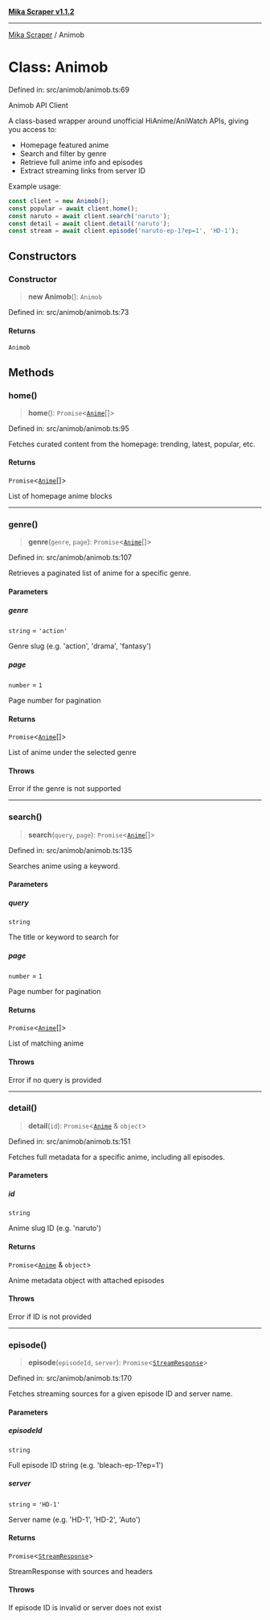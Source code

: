 [**Mika Scraper v1.1.2**](../README.md)

***

[Mika Scraper](../README.md) / Animob

# Class: Animob

Defined in: src/animob/animob.ts:69

Animob API Client

A class-based wrapper around unofficial HiAnime/AniWatch APIs, giving you access to:
- Homepage featured anime
- Search and filter by genre
- Retrieve full anime info and episodes
- Extract streaming links from server ID

Example usage:
```ts
const client = new Animob();
const popular = await client.home();
const naruto = await client.search('naruto');
const detail = await client.detail('naruto');
const stream = await client.episode('naruto-ep-1?ep=1', 'HD-1');
```

## Constructors

### Constructor

> **new Animob**(): `Animob`

Defined in: src/animob/animob.ts:73

#### Returns

`Animob`

## Methods

### home()

> **home**(): `Promise`\<[`Anime`](../interfaces/Anime.md)[]\>

Defined in: src/animob/animob.ts:95

Fetches curated content from the homepage: trending, latest, popular, etc.

#### Returns

`Promise`\<[`Anime`](../interfaces/Anime.md)[]\>

List of homepage anime blocks

***

### genre()

> **genre**(`genre`, `page`): `Promise`\<[`Anime`](../interfaces/Anime.md)[]\>

Defined in: src/animob/animob.ts:107

Retrieves a paginated list of anime for a specific genre.

#### Parameters

##### genre

`string` = `'action'`

Genre slug (e.g. 'action', 'drama', 'fantasy')

##### page

`number` = `1`

Page number for pagination

#### Returns

`Promise`\<[`Anime`](../interfaces/Anime.md)[]\>

List of anime under the selected genre

#### Throws

Error if the genre is not supported

***

### search()

> **search**(`query`, `page`): `Promise`\<[`Anime`](../interfaces/Anime.md)[]\>

Defined in: src/animob/animob.ts:135

Searches anime using a keyword.

#### Parameters

##### query

`string`

The title or keyword to search for

##### page

`number` = `1`

Page number for pagination

#### Returns

`Promise`\<[`Anime`](../interfaces/Anime.md)[]\>

List of matching anime

#### Throws

Error if no query is provided

***

### detail()

> **detail**(`id`): `Promise`\<[`Anime`](../interfaces/Anime.md) & `object`\>

Defined in: src/animob/animob.ts:151

Fetches full metadata for a specific anime, including all episodes.

#### Parameters

##### id

`string`

Anime slug ID (e.g. 'naruto')

#### Returns

`Promise`\<[`Anime`](../interfaces/Anime.md) & `object`\>

Anime metadata object with attached episodes

#### Throws

Error if ID is not provided

***

### episode()

> **episode**(`episodeId`, `server`): `Promise`\<[`StreamResponse`](../interfaces/StreamResponse.md)\>

Defined in: src/animob/animob.ts:170

Fetches streaming sources for a given episode ID and server name.

#### Parameters

##### episodeId

`string`

Full episode ID string (e.g. 'bleach-ep-1?ep=1')

##### server

`string` = `'HD-1'`

Server name (e.g. 'HD-1', 'HD-2', 'Auto')

#### Returns

`Promise`\<[`StreamResponse`](../interfaces/StreamResponse.md)\>

StreamResponse with sources and headers

#### Throws

If episode ID is invalid or server does not exist
